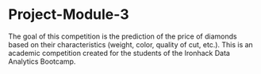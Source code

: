 # Project-Module-3
The goal of this competition is the prediction of the price of diamonds based on their characteristics (weight, color, quality of cut, etc.). This is an academic competition created for the students of the Ironhack Data Analytics Bootcamp.
